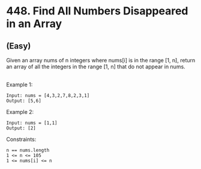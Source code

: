 # 448. Find All Numbers Disappeared in an Array
## (Easy)

Given an array nums of n integers where nums[i] is in the range [1, n], return an array of all the integers in the range [1, n] that do not appear in nums.

 
<br>
Example 1:

```
Input: nums = [4,3,2,7,8,2,3,1]
Output: [5,6]
```

Example 2:

```
Input: nums = [1,1]
Output: [2]
```

Constraints:
```
n == nums.length
1 <= n <= 105
1 <= nums[i] <= n
```